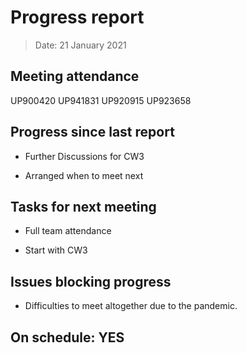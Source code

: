 <!-- File name must be Year-Month-Date.md
e.g. 2020-10-12.md -->

<!--One report per week Minimum!-->
# Progress report

> Date: 21 January 2021

<!--Names of those who attended the meeting, CSV-->
## Meeting attendance

UP900420
UP941831
UP920915
UP923658

## Progress since last report
<!--What have you done ?-->
<!--Single line bullet point-->
* Further Discussions for CW3

* Arranged when to meet next

## Tasks for next meeting

<!--What will you do before the next?-->
<!--Single line bullet point-->

* Full team attendance

* Start with CW3

## Issues blocking progress

* Difficulties to meet altogether due to the pandemic.

<!--Pick one-->
<!--## On schedule: YES-->
<!--## On schedule: NO-->

## On schedule: YES
